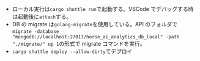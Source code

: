 - ローカル実行は`cargo shuttle run`で起動する。VSCode でデバッグする時は起動後に`attach`する。
- DB の migrate は`golang-migrate`を使用している。API のフォルダで`migrate -database "mongodb://localhost:27017/horse_ai_analytics_db_local" -path "./migrate/" up 1`の形式で migrate コマンドを実行。
- `cargo shuttle deploy --allow-dirty`でデプロイ
